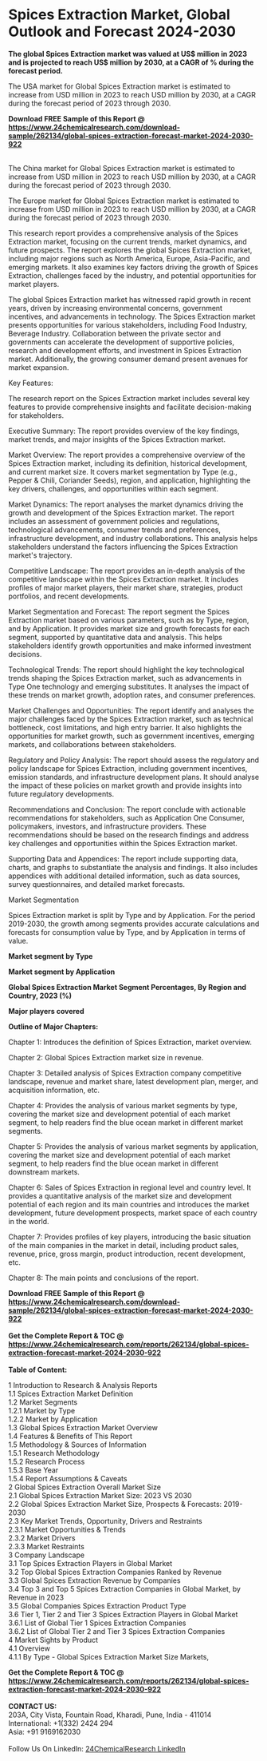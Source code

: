 <h1>Spices Extraction Market, Global Outlook and Forecast 2024-2030</h1><p><strong>The global Spices Extraction market was valued at US$ million in 2023 and is projected to reach US$ million by 2030, at a CAGR of % during the forecast period.</strong></p><p>
</p><p>The USA market for Global Spices Extraction market is estimated to increase from USD million in 2023 to reach USD million by 2030, at a CAGR during the forecast period of 2023 through 2030.</p><div><b>Download FREE Sample of this Report @ 
            <a href="https://www.24chemicalresearch.com/download-sample/262134/global-spices-extraction-forecast-market-2024-2030-922">
            https://www.24chemicalresearch.com/download-sample/262134/global-spices-extraction-forecast-market-2024-2030-922</a></b></div><br><p>
</p><p>The China market for Global Spices Extraction market is estimated to increase from USD million in 2023 to reach USD million by 2030, at a CAGR during the forecast period of 2023 through 2030.</p><p>
</p><p>The Europe market for Global Spices Extraction market is estimated to increase from USD million in 2023 to reach USD million by 2030, at a CAGR during the forecast period of 2023 through 2030.</p><p>
</p><p>This research report provides a comprehensive analysis of the Spices Extraction market, focusing on the current trends, market dynamics, and future prospects. The report explores the global Spices Extraction market, including major regions such as North America, Europe, Asia-Pacific, and emerging markets. It also examines key factors driving the growth of Spices Extraction, challenges faced by the industry, and potential opportunities for market players.</p><p>
The global Spices Extraction market has witnessed rapid growth in recent years, driven by increasing environmental concerns, government incentives, and advancements in technology. The Spices Extraction market presents opportunities for various stakeholders, including Food Industry, Beverage Industry. Collaboration between the private sector and governments can accelerate the development of supportive policies, research and development efforts, and investment in Spices Extraction market. Additionally, the growing consumer demand present avenues for market expansion.</p><p>
Key Features:</p><p>
The research report on the Spices Extraction market includes several key features to provide comprehensive insights and facilitate decision-making for stakeholders.</p><p>
Executive Summary: The report provides overview of the key findings, market trends, and major insights of the Spices Extraction market.</p><p>
Market Overview: The report provides a comprehensive overview of the Spices Extraction market, including its definition, historical development, and current market size. It covers market segmentation by Type (e.g., Pepper &amp; Chili, Coriander Seeds), region, and application, highlighting the key drivers, challenges, and opportunities within each segment.</p><p>
Market Dynamics: The report analyses the market dynamics driving the growth and development of the Spices Extraction market. The report includes an assessment of government policies and regulations, technological advancements, consumer trends and preferences, infrastructure development, and industry collaborations. This analysis helps stakeholders understand the factors influencing the Spices Extraction market's trajectory.</p><p>
Competitive Landscape: The report provides an in-depth analysis of the competitive landscape within the Spices Extraction market. It includes profiles of major market players, their market share, strategies, product portfolios, and recent developments.</p><p>
Market Segmentation and Forecast: The report segment the Spices Extraction market based on various parameters, such as by Type, region, and by Application. It provides market size and growth forecasts for each segment, supported by quantitative data and analysis. This helps stakeholders identify growth opportunities and make informed investment decisions.</p><p>
Technological Trends: The report should highlight the key technological trends shaping the Spices Extraction market, such as advancements in Type One technology and emerging substitutes. It analyses the impact of these trends on market growth, adoption rates, and consumer preferences.</p><p>
Market Challenges and Opportunities: The report identify and analyses the major challenges faced by the Spices Extraction market, such as technical bottleneck, cost limitations, and high entry barrier. It also highlights the opportunities for market growth, such as government incentives, emerging markets, and collaborations between stakeholders.</p><p>
Regulatory and Policy Analysis: The report should assess the regulatory and policy landscape for Spices Extraction, including government incentives, emission standards, and infrastructure development plans. It should analyse the impact of these policies on market growth and provide insights into future regulatory developments.</p><p>
Recommendations and Conclusion: The report conclude with actionable recommendations for stakeholders, such as Application One Consumer, policymakers, investors, and infrastructure providers. These recommendations should be based on the research findings and address key challenges and opportunities within the Spices Extraction market.</p><p>
Supporting Data and Appendices: The report include supporting data, charts, and graphs to substantiate the analysis and findings. It also includes appendices with additional detailed information, such as data sources, survey questionnaires, and detailed market forecasts.</p><p>
Market Segmentation</p><p>
Spices Extraction market is split by Type and by Application. For the period 2019-2030, the growth among segments provides accurate calculations and forecasts for consumption value by Type, and by Application in terms of value.</p><p>
<strong>Market segment by Type</strong></p><p>
</p><p>
<strong>Market segment by Application</strong></p><p>
</p><p>
<strong>Global Spices Extraction Market Segment Percentages, By Region and Country, 2023 (%)</strong></p><p>
</p><p>
<strong>Major players covered</strong></p><p>
</p><p>
</p><p><strong>Outline of Major Chapters:</strong></p><p>
Chapter 1: Introduces the definition of Spices Extraction, market overview.</p><p>
Chapter 2: Global Spices Extraction market size in revenue.</p><p>
Chapter 3: Detailed analysis of Spices Extraction company competitive landscape, revenue and market share, latest development plan, merger, and acquisition information, etc.</p><p>
Chapter 4: Provides the analysis of various market segments by type, covering the market size and development potential of each market segment, to help readers find the blue ocean market in different market segments.</p><p>
Chapter 5: Provides the analysis of various market segments by application, covering the market size and development potential of each market segment, to help readers find the blue ocean market in different downstream markets.</p><p>
Chapter 6: Sales of Spices Extraction in regional level and country level. It provides a quantitative analysis of the market size and development potential of each region and its main countries and introduces the market development, future development prospects, market space of each country in the world.</p><p>
Chapter 7: Provides profiles of key players, introducing the basic situation of the main companies in the market in detail, including product sales, revenue, price, gross margin, product introduction, recent development, etc.</p><p>
Chapter 8: The main points and conclusions of the report.</p><div><b>Download FREE Sample of this Report @ 
            <a href="https://www.24chemicalresearch.com/download-sample/262134/global-spices-extraction-forecast-market-2024-2030-922">
            https://www.24chemicalresearch.com/download-sample/262134/global-spices-extraction-forecast-market-2024-2030-922</a></b></div><br><div><b>Get the Complete Report & TOC @ 
            <a href="https://www.24chemicalresearch.com/reports/262134/global-spices-extraction-forecast-market-2024-2030-922">
            https://www.24chemicalresearch.com/reports/262134/global-spices-extraction-forecast-market-2024-2030-922</a></b></div><br>
            <b>Table of Content:</b><p>1 Introduction to Research & Analysis Reports<br />
    1.1 Spices Extraction Market Definition<br />
    1.2 Market Segments<br />
        1.2.1 Market by Type<br />
        1.2.2 Market by Application<br />
    1.3 Global Spices Extraction Market Overview<br />
    1.4 Features & Benefits of This Report<br />
    1.5 Methodology & Sources of Information<br />
        1.5.1 Research Methodology<br />
        1.5.2 Research Process<br />
        1.5.3 Base Year<br />
        1.5.4 Report Assumptions & Caveats<br />
2 Global Spices Extraction Overall Market Size<br />
    2.1 Global Spices Extraction Market Size: 2023 VS 2030<br />
    2.2 Global Spices Extraction Market Size, Prospects & Forecasts: 2019-2030<br />
    2.3 Key Market Trends, Opportunity, Drivers and Restraints<br />
        2.3.1 Market Opportunities & Trends<br />
        2.3.2 Market Drivers<br />
        2.3.3 Market Restraints<br />
3 Company Landscape<br />
    3.1 Top Spices Extraction Players in Global Market<br />
    3.2 Top Global Spices Extraction Companies Ranked by Revenue<br />
    3.3 Global Spices Extraction Revenue by Companies<br />
    3.4 Top 3 and Top 5 Spices Extraction Companies in Global Market, by Revenue in 2023<br />
    3.5 Global Companies Spices Extraction Product Type<br />
    3.6 Tier 1, Tier 2 and Tier 3 Spices Extraction Players in Global Market<br />
        3.6.1 List of Global Tier 1 Spices Extraction Companies<br />
        3.6.2 List of Global Tier 2 and Tier 3 Spices Extraction Companies<br />
4 Market Sights by Product<br />
    4.1 Overview<br />
        4.1.1 By Type - Global Spices Extraction Market Size Markets,</p><div><b>Get the Complete Report & TOC @ 
            <a href="https://www.24chemicalresearch.com/reports/262134/global-spices-extraction-forecast-market-2024-2030-922">
            https://www.24chemicalresearch.com/reports/262134/global-spices-extraction-forecast-market-2024-2030-922</a></b></div><br><b>CONTACT US:</b><br>
            203A, City Vista, Fountain Road, Kharadi, Pune, India - 411014<br>
            International: +1(332) 2424 294<br>
            Asia: +91 9169162030 <br><br>
            Follow Us On LinkedIn: <a href="https://www.linkedin.com/company/24chemicalresearch/">24ChemicalResearch LinkedIn</a>